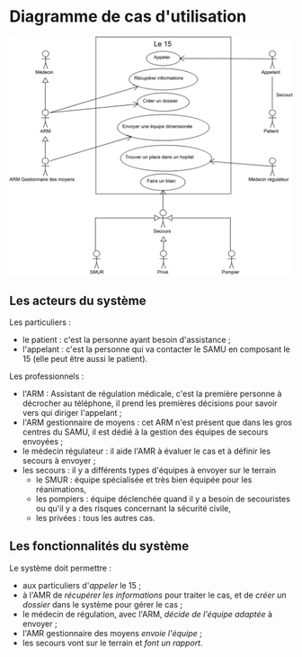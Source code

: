  
Diagramme de cas d'utilisation
==============================

![Diagramme de cas d'utilisation](../exports/use_case.png "Diagramme de cas d'utilisation")

Les acteurs du système
-----------------------

Les particuliers :

- le patient : c'est la personne ayant besoin d'assistance ;
- l'appelant : c'est la personne qui va contacter le SAMU en composant le 15 (elle peut être aussi le patient).


Les professionnels :

- l'ARM : Assistant de régulation médicale, c'est la première personne à décrocher au téléphone, il prend les premières décisions pour savoir vers qui diriger l'appelant ;
- l'ARM gestionnaire de moyens : cet ARM n'est présent que dans les gros centres du SAMU, il est dédié à la gestion des équipes de secours envoyées ;
- le médecin régulateur : il aide l'AMR à évaluer le cas et à définir les secours à envoyer ;
- les secours : il y a différents types d'équipes à envoyer sur le terrain 
    - le SMUR : équipe spécialisée et très bien équipée pour les réanimations,
    - les pompiers : équipe déclenchée quand il y a besoin de secouristes ou qu'il y a des risques concernant la sécurité civile,
    - les privées : tous les autres cas.


Les fonctionnalités du système
------------------------------

Le système doit permettre :

- aux particuliers d'*appeler* le 15 ;
- à l'AMR de *récupérer les informations* pour traiter le cas, et de *créer un dossier* dans le système pour gérer le cas ;
- le médecin de régulation, avec l'ARM, *décide de l'équipe adaptée* à envoyer ;
- l'AMR gestionnaire des moyens *envoie l'équipe* ;
- les secours vont sur le terrain et *font un rapport*.
